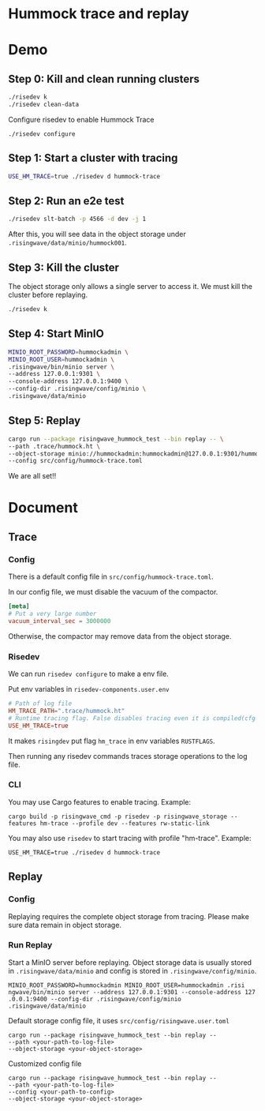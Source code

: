 # Hummock trace and replay

# Demo

## Step 0: Kill and clean running clusters
```bash
./risedev k
./risedev clean-data
```
Configure risedev to enable Hummock Trace
```
./risedev configure
```

## Step 1: Start a cluster with tracing
```bash
USE_HM_TRACE=true ./risedev d hummock-trace
```

## Step 2: Run an e2e test
```bash
./risedev slt-batch -p 4566 -d dev -j 1
```
After this, you will see data in the object storage under `.risingwave/data/minio/hummock001`.

## Step 3: Kill the cluster
The object storage only allows a single server to access it. We must kill the cluster before replaying.
```bash
./risedev k
```

## Step 4: Start MinIO
```bash
MINIO_ROOT_PASSWORD=hummockadmin \
MINIO_ROOT_USER=hummockadmin \
.risingwave/bin/minio server \
--address 127.0.0.1:9301 \
--console-address 127.0.0.1:9400 \
--config-dir .risingwave/config/minio \
.risingwave/data/minio
```

## Step 5: Replay
```bash
cargo run --package risingwave_hummock_test --bin replay -- \
--path .trace/hummock.ht \
--object-storage minio://hummockadmin:hummockadmin@127.0.0.1:9301/hummock001 \
--config src/config/hummock-trace.toml
```
We are all set!!

# Document
## Trace
### Config
There is a default config file in `src/config/hummock-trace.toml`.

In our config file, we must disable the vacuum of the compactor.
```toml
[meta]
# Put a very large number
vacuum_interval_sec = 3000000
```
Otherwise, the compactor may remove data from the object storage.
### Risedev
We can run `risedev configure` to make a env file.

Put env variables in `risedev-components.user.env`
```toml
# Path of log file
HM_TRACE_PATH=".trace/hummock.ht"
# Runtime tracing flag. False disables tracing even it is compiled(cfg set)
USE_HM_TRACE=true
```
It makes `risingdev` put flag `hm_trace` in env variables `RUSTFLAGS`.

Then running any risedev commands traces storage operations to the log file.

### CLI
You may use Cargo features to enable tracing.
Example:
```
cargo build -p risingwave_cmd -p risedev -p risingwave_storage --features hm-trace --profile dev --features rw-static-link
```

You may also use `risedev` to start tracing with profile "hm-trace".
Example:
```
USE_HM_TRACE=true ./risedev d hummock-trace
```
## Replay

### Config

Replaying requires the complete object storage from tracing. Please make sure data remain in object storage.

### Run Replay

Start a MinIO server before replaying.
Object storage data is usually stored in `.risingwave/data/minio` and config is stored in `.risingwave/config/minio`.
```
MINIO_ROOT_PASSWORD=hummockadmin MINIO_ROOT_USER=hummockadmin .risi
ngwave/bin/minio server --address 127.0.0.1:9301 --console-address 127
.0.0.1:9400 --config-dir .risingwave/config/minio .risingwave/data/minio
```


Default storage config file, it uses `src/config/risingwave.user.toml`
```
cargo run --package risingwave_hummock_test --bin replay --
--path <your-path-to-log-file>
--object-storage <your-object-storage>
```

Customized config file
```
cargo run --package risingwave_hummock_test --bin replay --
--path <your-path-to-log-file>
--config <your-path-to-config>
--object-storage <your-object-storage>
```